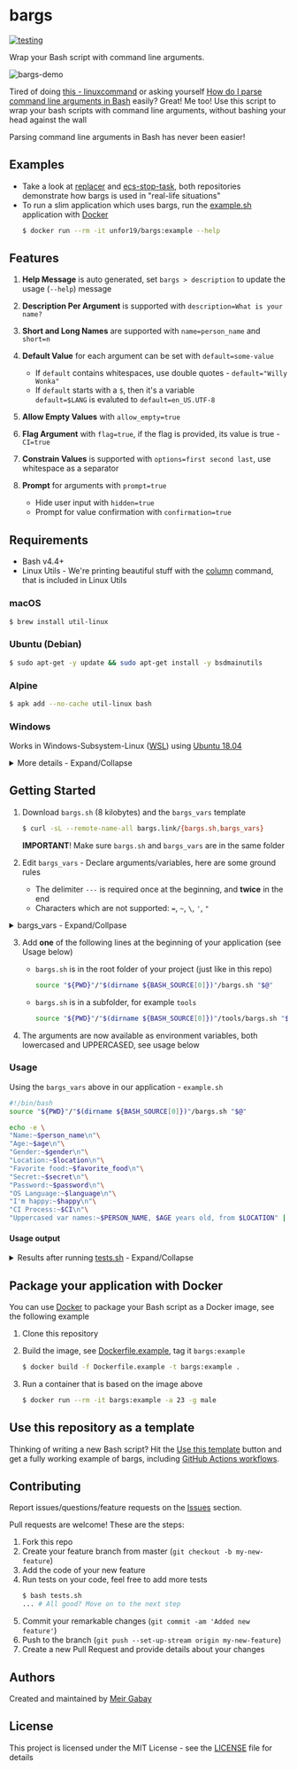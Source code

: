 # bargs

[![testing](https://github.com/unfor19/bargs/workflows/testing/badge.svg)](https://github.com/unfor19/bargs/actions?query=workflow%3Atesting)

Wrap your Bash script with command line arguments.

![bargs-demo](https://github.com/unfor19/bargs/blob/master/assets/bargs_demo.gif)

Tired of doing [this - linuxcommand](http://linuxcommand.org/lc3_wss0120.php) or asking yourself [How do I parse command line arguments in Bash](https://stackoverflow.com/questions/192249/how-do-i-parse-command-line-arguments-in-bash) easily? Great! Me too! Use this script to wrap your bash scripts with command line arguments, without bashing your head against the wall

Parsing command line arguments in Bash has never been easier!

## Examples

- Take a look at [replacer](https://github.com/unfor19/replacer) and [ecs-stop-task](https://github.com/unfor19/ecs-stop-task), both repositories demonstrate how bargs is used in "real-life situations"
- To run a slim application which uses bargs, run the [example.sh](https://github.com/unfor19/bargs/blob/master/example.sh) application with [Docker](https://docs.docker.com/engine/install/)
  ```bash
  $ docker run --rm -it unfor19/bargs:example --help
  ```

## Features

1. **Help Message** is auto generated, set `bargs > description` to update the usage (`--help`) message
1. **Description Per Argument** is supported with `description=What is your name?`
1. **Short and Long Names** are supported with `name=person_name` and `short=n`
1. **Default Value** for each argument can be set with `default=some-value`

   - If `default` contains whitespaces, use double quotes - `default="Willy Wonka"`
   - If `default` starts with a `$`, then it's a variable<br>
     `default=$LANG` is evaluted to `default=en_US.UTF-8`

1. **Allow Empty Values** with `allow_empty=true`
1. **Flag Argument** with `flag=true`, if the flag is provided, its value is true - `CI=true`
1. **Constrain Values** is supported with `options=first second last`, use whitespace as a separator
1. **Prompt** for arguments with `prompt=true`

   - Hide user input with `hidden=true`
   - Prompt for value confirmation with `confirmation=true`

## Requirements

- Bash v4.4+
- Linux Utils - We're printing beautiful stuff with the [column](https://linux.die.net/man/1/column) command, that is included in Linux Utils

### macOS

```bash
$ brew install util-linux
```

### Ubuntu (Debian)

```bash
$ sudo apt-get -y update && sudo apt-get install -y bsdmainutils
```

### Alpine

```bash
$ apk add --no-cache util-linux bash
```

### Windows

Works in Windows-Subsystem-Linux ([WSL](https://docs.microsoft.com/en-us/windows/wsl/install-win10)) using [Ubuntu 18.04](https://www.microsoft.com/en-il/p/ubuntu-1804-lts/9n9tngvndl3q?rtc=1&activetab=pivot:overviewtab)

<details><summary>More details - Expand/Collapse</summary>

Make sure you use [dos2unix](https://linux.die.net/man/1/dos2unix) on all files, see another example [here](https://github.com/unfor19/bargs/blob/master/.github/workflows/testing.yml)

```powershell
PS> choco install dos2unix
...
PS> dos2unix bargs.sh bargs_vars example.sh tests.sh
...
PS> wsl -u root -d Ubuntu-18.04 -- source example.sh
```

</details>

## Getting Started

1. Download `bargs.sh` (8 kilobytes) and the `bargs_vars` template

   ```bash
   $ curl -sL --remote-name-all bargs.link/{bargs.sh,bargs_vars}
   ```

   **IMPORTANT**! Make sure `bargs.sh` and `bargs_vars` are in the same folder

2. Edit `bargs_vars` - Declare arguments/variables, here are some ground rules

   - The delimiter `---` is required once at the beginning, and **twice** in the end
   - Characters which are not supported: `=`, `~`, `\`, `'`, `"`

<details><summary>bargs_vars - Expand/Collpase</summary>

<!-- replacer_start_bargsvars -->

```
---
name=person_name
short=n
description=What is your name?
default="Willy Wonka"
---
name=age
short=a
description=How old are you?
prompt=true
confirmation=true
---
name=gender
short=g
description=male or female?
options=male female
prompt=true
---
name=location
short=l
description=Where do you live?
default="chocolate factory"
---
name=favorite_food
short=f
allow_empty=true
options=chocolate pizza
description=chocolate or pizza?
---
name=secret
short=s
default=!@#%^&*?/.,[]{}+-|
description=special characters
---
name=language
short=lang
default=$LANG
description=default value can be a variable
---
name=password
short=p
prompt=true
hidden=true
confirmation=true
description=What is your password?
---
name=happy
short=hp
flag=true
description=Flag for indicating that you are happy
---
name=ci
short=ci
flag=true
description=Flag for indicating it is a CI/CD process
---
name=bargs
description=bash example.sh -n Willy --gender male -a 99
default=irrelevant
---
---
```

<!-- replacer_end_bargsvars -->

</details>

3. Add **one** of the following lines at the beginning of your application (see Usage below)

   - `bargs.sh` is in the root folder of your project (just like in this repo)
     ```bash
     source "${PWD}"/"$(dirname ${BASH_SOURCE[0]})"/bargs.sh "$@"
     ```
   - `bargs.sh` is in a subfolder, for example `tools`
     ```bash
     source "${PWD}"/"$(dirname ${BASH_SOURCE[0]})"/tools/bargs.sh "$@"
     ```

4. The arguments are now available as environment variables, both lowercased and UPPERCASED, see usage below

### Usage

Using the `bargs_vars` above in our application - `example.sh`

```bash
#!/bin/bash
source "${PWD}"/"$(dirname ${BASH_SOURCE[0]})"/bargs.sh "$@"

echo -e \
"Name:~$person_name\n"\
"Age:~$age\n"\
"Gender:~$gender\n"\
"Location:~$location\n"\
"Favorite food:~$favorite_food\n"\
"Secret:~$secret\n"\
"Password:~$password\n"\
"OS Language:~$language\n"\
"I'm happy:~$happy\n"\
"CI Process:~$CI\n"\
"Uppercased var names:~$PERSON_NAME, $AGE years old, from $LOCATION" | column -t -s "~"
```

#### Usage output

<details><summary>
Results after running <a href="https://github.com/unfor19/bargs/blob/master/tests.sh">tests.sh</a> - Expand/Collapse

</summary>

<!-- replacer_start_usage -->

```
-------------------------------------------------------
[LOG] Help Menu - Should pass
[LOG] Executing: source example.sh -h
[LOG] Output:


Usage: bash example.sh -n Willy --gender male -a 99

	--person_name    |  -n     [Willy Wonka]         What is your name?
	--age            |  -a     [REQUIRED]            How old are you?
	--gender         |  -g     [REQUIRED]            male or female?
	--location       |  -l     [chocolate factory]   Where do you live?
	--favorite_food  |  -f     []                    chocolate or pizza?
	--secret         |  -s     [!@#%^&*?/.,[]{}+-|]  special characters
	--language       |  -lang  [C.UTF-8]             default value can be a variable
	--password       |  -p     [REQUIRED]            What is your password?
	--happy          |  -hp    [FLAG]                Flag for indicating that you are happy
	--ci             |  -ci    [FLAG]                Flag for indicating it is a CI/CD process

[LOG] Test passed as expected
-------------------------------------------------------
[LOG] Default Values - Should pass
[LOG] Executing: source example.sh -a 99 --gender male -p mypassword
[LOG] Output:

Name:                  Willy Wonka
Age:                   99
Gender:                male
Location:              chocolate factory
Favorite food:
Secret:                !@#%^&*?/.,[]{}+-|
Password:              mypassword
OS Language:           C.UTF-8
I'm happy:
CI Process:
Uppercased var names:  Willy Wonka, 99 years old, from chocolate factory

[LOG] Test passed as expected
-------------------------------------------------------
[LOG] New Values - Should pass
[LOG] Executing: source example.sh -a 23 --gender male -l neverland -n meir -p mypassword
[LOG] Output:

Name:                  meir
Age:                   23
Gender:                male
Location:              neverland
Favorite food:
Secret:                !@#%^&*?/.,[]{}+-|
Password:              mypassword
OS Language:           C.UTF-8
I'm happy:
CI Process:
Uppercased var names:  meir, 23 years old, from neverland

[LOG] Test passed as expected
-------------------------------------------------------
[LOG] Valid Options - Should pass
[LOG] Executing: source example.sh -a 23 --gender male -l neverland -n meir -f pizza -p mypassword
[LOG] Output:

Name:                  meir
Age:                   23
Gender:                male
Location:              neverland
Favorite food:         pizza
Secret:                !@#%^&*?/.,[]{}+-|
Password:              mypassword
OS Language:           C.UTF-8
I'm happy:
CI Process:
Uppercased var names:  meir, 23 years old, from neverland

[LOG] Test passed as expected
-------------------------------------------------------
[LOG] Special Characters - Should pass
[LOG] Executing: source example.sh -a 99 --gender male -s MxTZf+6KHaAQltJWipe1oVRy -p mypassword
[LOG] Output:

Name:                  Willy Wonka
Age:                   99
Gender:                male
Location:              chocolate factory
Favorite food:
Secret:                MxTZf+6KHaAQltJWipe1oVRy
Password:              mypassword
OS Language:           C.UTF-8
I'm happy:
CI Process:
Uppercased var names:  Willy Wonka, 99 years old, from chocolate factory

[LOG] Test passed as expected
-------------------------------------------------------
[LOG] Use Flag - Should pass
[LOG] Executing: source example.sh -a 23 --gender male --happy -p mypassword -ci
[LOG] Output:

Name:                  Willy Wonka
Age:                   23
Gender:                male
Location:              chocolate factory
Favorite food:
Secret:                !@#%^&*?/.,[]{}+-|
Password:              mypassword
OS Language:           C.UTF-8
I'm happy:             true
CI Process:            true
Uppercased var names:  Willy Wonka, 23 years old, from chocolate factory

[LOG] Test passed as expected
-------------------------------------------------------
[LOG] Empty Argument - Should fail
[LOG] Executing: source example.sh -a 99 --gender -p mypassword
[LOG] Output:

[HINT] Valid options: male female
[ERROR] Invalid value "-p" for the argument "gender"

Usage: bash example.sh -n Willy --gender male -a 99

	--person_name    |  -n     [Willy Wonka]         What is your name?
	--age            |  -a     [REQUIRED]            How old are you?
	--gender         |  -g     [REQUIRED]            male or female?
	--location       |  -l     [chocolate factory]   Where do you live?
	--favorite_food  |  -f     []                    chocolate or pizza?
	--secret         |  -s     [!@#%^&*?/.,[]{}+-|]  special characters
	--language       |  -lang  [C.UTF-8]             default value can be a variable
	--password       |  -p     [REQUIRED]            What is your password?
	--happy          |  -hp    [FLAG]                Flag for indicating that you are happy
	--ci             |  -ci    [FLAG]                Flag for indicating it is a CI/CD process

[LOG] Test failed as expected
-------------------------------------------------------
[LOG] Unknown Argument - Should fail
[LOG] Executing: source example.sh -a 99 -u meir -p mypassword
[LOG] Output:

[ERROR] Unknown argument "-u"

Usage: bash example.sh -n Willy --gender male -a 99

	--person_name    |  -n     [Willy Wonka]         What is your name?
	--age            |  -a     [REQUIRED]            How old are you?
	--gender         |  -g     [REQUIRED]            male or female?
	--location       |  -l     [chocolate factory]   Where do you live?
	--favorite_food  |  -f     []                    chocolate or pizza?
	--secret         |  -s     [!@#%^&*?/.,[]{}+-|]  special characters
	--language       |  -lang  [C.UTF-8]             default value can be a variable
	--password       |  -p     [REQUIRED]            What is your password?
	--happy          |  -hp    [FLAG]                Flag for indicating that you are happy
	--ci             |  -ci    [FLAG]                Flag for indicating it is a CI/CD process

[LOG] Test failed as expected
-------------------------------------------------------
[LOG] Invalid Options - Should fail
[LOG] Executing: source example.sh -a 23 --gender male -l neverland -n meir -f notgood -p mypassword
[LOG] Output:

[HINT] Valid options: chocolate pizza
[ERROR] Invalid value "notgood" for the argument "favorite_food"

Usage: bash example.sh -n Willy --gender male -a 99

	--person_name    |  -n     [Willy Wonka]         What is your name?
	--age            |  -a     [REQUIRED]            How old are you?
	--gender         |  -g     [REQUIRED]            male or female?
	--location       |  -l     [chocolate factory]   Where do you live?
	--favorite_food  |  -f     []                    chocolate or pizza?
	--secret         |  -s     [!@#%^&*?/.,[]{}+-|]  special characters
	--language       |  -lang  [C.UTF-8]             default value can be a variable
	--password       |  -p     [REQUIRED]            What is your password?
	--happy          |  -hp    [FLAG]                Flag for indicating that you are happy
	--ci             |  -ci    [FLAG]                Flag for indicating it is a CI/CD process

[LOG] Test failed as expected
-------------------------------------------------------
[LOG] Missing bargs_vars - Should fail
[LOG] Executing: source example.sh -h
[LOG] Output:

[ERROR] Make sure bargs_vars is in the same folder as bargs.sh

[LOG] Test failed as expected
```

<!-- replacer_end_usage -->

</details>

## Package your application with Docker

You can use [Docker](https://www.docker.com/why-docker) to package your Bash script as a Docker image, see the following example

1. Clone this repository

1. Build the image, see [Dockerfile.example](https://github.com/unfor19/bargs/blob/master/Dockerfile.example), tag it `bargs:example`

   ```bash
   $ docker build -f Dockerfile.example -t bargs:example .
   ```

1. Run a container that is based on the image above
   ```bash
   $ docker run --rm -it bargs:example -a 23 -g male
   ```

## Use this repository as a template

Thinking of writing a new Bash script? Hit the [Use this template](https://github.com/unfor19/bargs/generate) button and get a fully working example of bargs, including [GitHub Actions workflows](https://github.com/unfor19/bargs/tree/master/.github/workflows).

## Contributing

Report issues/questions/feature requests on the [Issues](https://github.com/unfor19/bargs/issues) section.

Pull requests are welcome! These are the steps:

1. Fork this repo
1. Create your feature branch from master (`git checkout -b my-new-feature`)
1. Add the code of your new feature
1. Run tests on your code, feel free to add more tests
   ```bash
   $ bash tests.sh
   ... # All good? Move on to the next step
   ```
1. Commit your remarkable changes (`git commit -am 'Added new feature'`)
1. Push to the branch (`git push --set-up-stream origin my-new-feature`)
1. Create a new Pull Request and provide details about your changes

## Authors

Created and maintained by [Meir Gabay](https://github.com/unfor19)

## License

This project is licensed under the MIT License - see the [LICENSE](https://github.com/unfor19/bargs/blob/master/LICENSE) file for details
